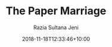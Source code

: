 ---
title: 'The Paper Marriage'
date: 2018-11-18T12:33:46+10:00
draft: false
weight: 100
icon: 'writeups/writeups-icon1.png'
author: 'Razia Sultana Jeni'
tags: ["the paper marriage"]
categories: ["series"]
heroHeading: 'দ্যা পেপার ম্যারেজ'
heroSubHeading: '৫ম পর্ব'
heroBackground: 'https://source.unsplash.com/tjX_sniNzgQ/1600x400'
thumbnail: 'https://source.unsplash.com/tjX_sniNzgQ/400x300'
images: ['https://source.unsplash.com/random/400x600/?nature', 
'https://source.unsplash.com/random/400x300/?travel','https://source.unsplash.com/random/400x300/?architecture','https://source.unsplash.com/random/400x600/?buildings','https://source.unsplash.com/random/400x300/?city','https://source.unsplash.com/random/400x600/?business']
---